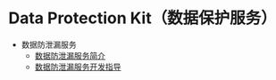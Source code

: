 # Data Protection Kit（数据保护服务）

- 数据防泄漏服务
  - [数据防泄漏服务简介](dlp-overview.md)
  - [数据防泄漏服务开发指导](dlp-guidelines.md)